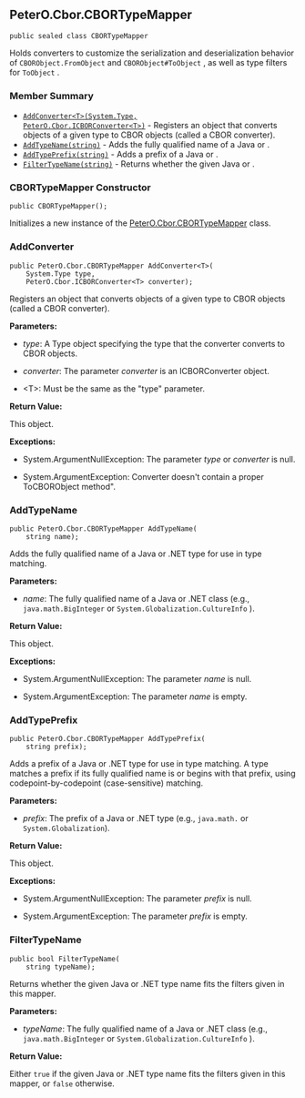 ## PeterO.Cbor.CBORTypeMapper

    public sealed class CBORTypeMapper

Holds converters to customize the serialization and deserialization behavior of `CBORObject.FromObject`  and `CBORObject#ToObject`  , as well as type filters for `ToObject`  .

### Member Summary
* <code>[AddConverter&lt;T&gt;(System.Type, PeterO.Cbor.ICBORConverter&lt;T&gt;)](#AddConverter_T_System_Type_PeterO_Cbor_ICBORConverter_T)</code> - Registers an object that converts objects of a given type to CBOR objects (called a CBOR converter).
* <code>[AddTypeName(string)](#AddTypeName_string)</code> - Adds the fully qualified name of a Java or .
* <code>[AddTypePrefix(string)](#AddTypePrefix_string)</code> - Adds a prefix of a Java or .
* <code>[FilterTypeName(string)](#FilterTypeName_string)</code> - Returns whether the given Java or .

<a id="Void_ctor"></a>
### CBORTypeMapper Constructor

    public CBORTypeMapper();

Initializes a new instance of the [PeterO.Cbor.CBORTypeMapper](PeterO.Cbor.CBORTypeMapper.md) class.

<a id="AddConverter_T_System_Type_PeterO_Cbor_ICBORConverter_T"></a>
### AddConverter

    public PeterO.Cbor.CBORTypeMapper AddConverter<T>(
        System.Type type,
        PeterO.Cbor.ICBORConverter<T> converter);

Registers an object that converts objects of a given type to CBOR objects (called a CBOR converter).

<b>Parameters:</b>

 * <i>type</i>: A Type object specifying the type that the converter converts to CBOR objects.

 * <i>converter</i>: The parameter <i>converter</i>
is an ICBORConverter object.

 * &lt;T&gt;: Must be the same as the "type" parameter.

<b>Return Value:</b>

This object.

<b>Exceptions:</b>

 * System.ArgumentNullException:
The parameter <i>type</i>
or <i>converter</i>
is null.

 * System.ArgumentException:
Converter doesn't contain a proper ToCBORObject method".

<a id="AddTypeName_string"></a>
### AddTypeName

    public PeterO.Cbor.CBORTypeMapper AddTypeName(
        string name);

Adds the fully qualified name of a Java or .NET type for use in type matching.

<b>Parameters:</b>

 * <i>name</i>: The fully qualified name of a Java or .NET class (e.g., `java.math.BigInteger`  or `System.Globalization.CultureInfo`  ).

<b>Return Value:</b>

This object.

<b>Exceptions:</b>

 * System.ArgumentNullException:
The parameter <i>name</i>
is null.

 * System.ArgumentException:
The parameter <i>name</i>
is empty.

<a id="AddTypePrefix_string"></a>
### AddTypePrefix

    public PeterO.Cbor.CBORTypeMapper AddTypePrefix(
        string prefix);

Adds a prefix of a Java or .NET type for use in type matching. A type matches a prefix if its fully qualified name is or begins with that prefix, using codepoint-by-codepoint (case-sensitive) matching.

<b>Parameters:</b>

 * <i>prefix</i>: The prefix of a Java or .NET type (e.g., `java.math.` or `System.Globalization`).

<b>Return Value:</b>

This object.

<b>Exceptions:</b>

 * System.ArgumentNullException:
The parameter <i>prefix</i>
is null.

 * System.ArgumentException:
The parameter <i>prefix</i>
is empty.

<a id="FilterTypeName_string"></a>
### FilterTypeName

    public bool FilterTypeName(
        string typeName);

Returns whether the given Java or .NET type name fits the filters given in this mapper.

<b>Parameters:</b>

 * <i>typeName</i>: The fully qualified name of a Java or .NET class (e.g., `java.math.BigInteger`  or `System.Globalization.CultureInfo`  ).

<b>Return Value:</b>

Either `true`  if the given Java or .NET type name fits the filters given in this mapper, or `false`  otherwise.
